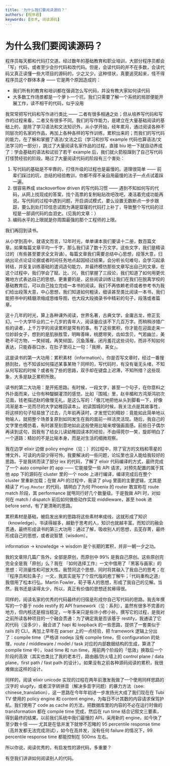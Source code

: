 ```yaml
---
title: '为什么我们要阅读源码？'
authors: [程序君]
keywords: [技术, 阅读源码]
---
```


# 为什么我们要阅读源码？

程序员每天都和代码打交道。经过数年的基础教育和职业培训，大部分程序员都会「写」代码，或者至少会抄代码和改代码。但是，会读代码的并不在多数，会读代码又真正读懂一些大项目的源码的，少之又少。这种怪状，真要追究起来，怪不得程序员这个群体本身 —— 它是两个原因造成的：

* 我们所有的教育和培训都在强调怎么写代码，并没有教大家如何读代码
* 大多数工作场景都是一个萝卜一个坑，我们只需要了解一个系统的局部便能开展工作，读不相干的代码，似乎没用

我常常把写代码和写作进行类比 —— 二者有很多相通之处；但从培养写代码和写作的过程来看，二者又有很多不同。我们的写作能力，是建立在大量基础阅读的基础上的，是除了学习语法和文法知识外，从小学开始，经年累月，通过阅读各种不同层次的名家的作品，再加上各种各样的写作训练，累积出来的；而我们的写代码的能力，在了解和掌握了语法/文法之后（学习和抄写 example 代码也算语法/文法学习的一部分），跳过了大量阅读名家作品的过程，直接 biu 地一下就自动养成了：学会基础的语法和试验了若干 example 后，我们就火箭般蹿到了自己写代码打怪赞经验的阶段。略过了大量阅读代码的阶段有三个害处：

1. 写代码的基础是不牢靠的，打怪升级的过程也是最慢的。道理很简单 —— 前辈们踩过的坑，总结的经验教训，你都不得不亲自用最慢的法子一点点试着踩一遍。
2. 很容易养成 stackoverflow driven 的写代码习惯 —— 遇到不知如何写的代码，从网上找现成的答案，找个高票的复制粘贴改吧改吧，凑活着完成功能再说。写代码的过程中遇到问题，开启调试模式，要么设置无数断点一步步跟踪，要么到处打印信息试图为满是窟窿的代码打上补丁，导致整个写代码的过程是一部调代码的血泪史。(见我的文章：）
3. 编码水平的上限就是你周围最强的那个工程师的上限。

我们再回到读书。

从小学到高中，就语文而言，12年时光，单单课本我们要读十二册，数百篇文章。如果每篇文章平均一千字，那么我们读了数十万文字。这些文字，我们是精读过的（有些甚至要求全文背诵）。每篇文章我们需要总结中心思想，段落大意，归纳出论点论证论据或者时间任务地点起因经过结果，会分析长句难句，会学习起承转结，并反复训练基础的遣词造句能力，并最终模仿那些文章写出自己的文章。在这个过程中，我们学会了赋、比、兴，我们掌握了三段论，我们知道了如何用更优雅地方式表达自己的思想。更重要的是，这些阅读训练让我们在我们在脱离学校的基础教育后，可以自己独立完成一本书的阅读。我们不再依赖老师或者参考书为我们给出段落大意，中心思想，我们知道如何粗读，细读甚至类比阅读一本书，我们能把书中的精髓浓缩成思维导图，也大段大段摘录书中精彩的句子，段落或者篇章。

这十几年的时光，算上各种课外阅读，世界名著，古典文学，金庸古龙，修正玄幻，一个大学毕业的二十几岁的青年人，阅读量应该不下几百万字。而稍稍涉猎广些的读者，上千万字的阅读累积是常有的事。有了这些累积，你才能在迎面走来一位妙龄女子，想到的是肌肤胜雪，明眸善睐，桃腮带笑，齿如含贝，气若幽兰，美艳不可方物，一笑倾城，再笑倾国，沉鱼落雁，闭月羞花这些词句，而非不知如何表达，只能吞吞口水，在肚子里闷上一句：「我擦，美女」。

这是读书的第一大功用：累积素材（information）。你是否写文章时，经过一番搜肠刮肚，也不知该如何描述某事某物？同样的，写代码时，有没有毫无头绪，不知从何写起的时候？或者有了些的思路，双手却在键盘上迟滞，不知所措？这些现象，大多是缺乏累积所致。

读书的第二大功用：是开拓思路。有时候，一段文字，甚至一个句子，在你意料之外扑面而来，让你有种醍醐灌顶的感觉。比如『围城』里，赵辛楣和方鸿渐鸿初次见面，钱老描述赵的傲慢无礼，是这么写的：「傲兀地把他从头到脚看一下，好像鸿渐是本一览而尽的大字幼稚园读本」。初读围城的时候，我关注点是其故事性，将这样的句子轻易放了过去，几年前再读时，才发觉它的精妙：竟能如此简单地以物喻人，就把整个场景复原到如同发生在我的面前一样活灵活现。随后，我自己的文字里也模仿着，有时甚至刻意地如此这般使用比喻来增强画面感。前些日子偶尔再读到这句，因我有了给女儿读幼稚园读本的经验，不由得莞尔一笑，旋即明白了一个道路：精妙的不是比喻本身，而是对生活的细微观察。

我在边学 elixir 边做 policy engine（见：）的过程中，除了官方的文档和零星的博文外，可读的内容少得可怜，我要解决的一些问题，论坛里也没人能给我较好的思路。于是我转而读了部分 iex 的代码，了解了 elixir 代码编译的方式，最终完成了一个 auto compiler 的 app —— 它能接受一些 API 请求，对预先配置的属于其他 app 下的源码在 cluster 里的一个 node 上进行编译，编译完成后在整个 cluster 里重新加载；在做 API 的过程中，我读了 plug 里面的主要逻辑，尤其是精读了 ``Plug.Router`` 的代码，搞明白了为何 Phoenix 的 router 敢宣称在 route match 阶段，其 performance 就甩同行好几个数量级。于是我做 API 时，对如何在 match / dispatch 前后如何做些动作实现 middleware，甚至 hook 进 before send，有了更清晰的思路。

累积素材是基础，被启发出来的思路将这些素材串成线，这就形成了知识（knowledge）。书读得越多，越勤于思考的人，知识也就越丰富。而知识的融会贯通，最终形成读书的第三大功用：通过了解，吸收别人的思想，去芜存菁，最终形成自己的思想，或者说智慧（wisdom）。

information -> knowledge -> wisdom 是个长期的累积，并非一朝一夕之功。

我的文章除几篇广告外，全部是原创，而原创中 99% 是我自己原创。这些原创完完全全是我「原创」么？我在 『如何选择工作』一文中借用了『黑客与画家』的思想：可测量性和可放大性。我赞同这个思想，同时将其融入了我自己的思考；在『程序员和拉条子』一文，我其实是写了个现代版的庖丁解牛；『代码重构之道』我借用了松本行弘，Martin Fowler，荀子等人的思想，形成了我自己的见解。当然，我书还是读得太少，所以，真正有价值的思想还贫瘠得很。

同样的，阅读名家的优秀的代码最终的归宿是形成你自己写代码的思路。我去年撰写的一个基于 node restify 的 API framework（见：系列），虽然有很多不完善的地方，但内核还是相当稳定，一年多来只是些许小修小补。撰写它的过程，是我对之前所读各种项目的一个融会贯通：为了确定我是否该基于 restify，我通读了它的代码（没多少），融合进了 hapi 和 loopback 的一些思路，提供了一套类似于 rails 的 CLI，再加上早年在 parser 上的一点经验，把 framework 逻辑上分出了：compile time（严格讲 nodejs 没有 compile time，但 configuration 的处理，route / middleware / model / task 对应的内部数据结构的生成，算进了 compile time 中），load time 和 run time，用前两个阶段的「低效」换取后一个阶段的高效（其实也类比了我的老本行，路由器/防火墙上的 control plane / data plane，first path / fast path 的设计）。如果没有之前各种源码阅读的累积，我很难做出这样的设计。

同样的，阅读 elixir unicode 实现的过程在两年前激发我做了一个使用同样思路的汉字的 slugify，或者汉字转拼音（解决多音字问题）的暴力方法（see: chinese_translation），这一思路在今年年初进一步发扬光大成了我们现在在 Tubi TV 使用的 policy engine 和 content engine，为每日不计其数的内容请求保驾护航。我们使用了 code as cache 的方法，把数据库里的内容的不必在运行时做的 transformation 都在 compile time 完成，然后在 run time 结合记叙文三要素，得到最终的结果。以前我们系统中我们最慢的 API，采用新的 engine，如今快了至少数十倍 —— 尤其是在低并发下就惨不忍睹的 95 percentile response time（高并发都无法完成测试），如今在高并发，没有任何 failure 的情况下，99 percentile response time 都能控制在 500ms 左右。

所以你说，阅读优秀的，有启发性的源代码，多重要？

有空我们讲讲如何阅读别人的代码。
